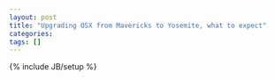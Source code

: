 ```yaml
---
layout: post
title: "Upgrading OSX from Mavericks to Yosemite, what to expect"
categories:
tags: []
---
```

{% include JB/setup %}
